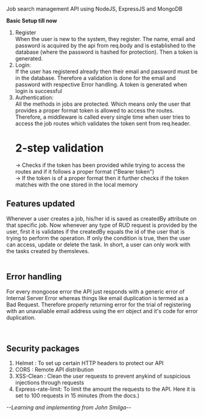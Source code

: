 Job search management API using NodeJS, ExpressJS and MongoDB 
<br>

**Basic Setup till now**
1. Register<br>
   When the user is new to the system, they register. The name, email and password is acquired by the 
   api from req.body and is established to the database (where the password is hashed for protection). Then a token is generated.<br>
2. Login:<br>
   If the user has registered already then their email and password must be in the database. Therefore a validation is done for the email and password with respective Error handling. A token is generated when login is successful<br>
3. Authentication:<br>
   All the methods in jobs are protected. Which means only the user that provides a proper format token is allowed to access the routes. Therefore, a middleware is called every single time when user tries to access the job routes which validates the token sent from req.header.<br>
   # 2-step validation<br>
   -> Checks if the token has been provided while trying to access the routes and if it follows a proper format        ("Bearer token")<br>
   -> If the token is of a proper format then it further checks if the token matches with the one stored in the local memory <br>

## Features updated <br>
Whenever a user creates a job, his/her id is saved as createdBy attribute on that specific job. Now whenever any type of RUD request is provided by the user, first it is validates if the createdBy equals the id of the user that is trying to perform the operation. If only the condition is true, then the user can access, update or delete the task. In short, a user can only work with the tasks created by themsleves. <br>
<br>

## Error handling <br>
For every mongoose error the API just responds with a generic error of Internal Server Error whereas things like email duplication is termed as a Bad Request. Therefore properly returning error for the trial of registering with an unavaliable email address using the err object and it's code for error duplication.

<br>

## Security packages <br>
1. Helmet : To set up certain HTTP headers to protect our API
2. CORS : Remote API distribution
3. XSS-Clean : Clean the user requests to prevent anykind of suspicious injections through requests
4. Express-rate-limit: To limit the amount the requests to the API. Here it is set to 100 requests in 15 minutes (from the docs.)

*--Learning and implementing from John Smilga--*   
